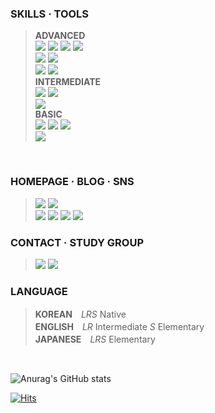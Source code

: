 ### **SKILLS · TOOLS**
>**ADVANCED**<br>
><img src="https://img.shields.io/badge/html5-E34F26?style=flat-square&logo=HTML5&logoColor=white"/> <img src="https://img.shields.io/badge/CSS3-1572B6?style=flat-square&logo=CSS3&logoColor=white"/> <img src="https://img.shields.io/badge/jQuery-0769ad?style=flat-square&logo=jQuery&logoColor=white"/> <img src="https://img.shields.io/badge/Bootstrap-7952B3?style=flat-square&logo=Bootstrap&logoColor=white"/>
><br><img src="https://img.shields.io/badge/GitHub-181717?style=flat-square&logo=GitHub&logoColor=white"/> <img src="https://img.shields.io/badge/VisualStudioCode-007ACC?style=flat-square&logo=VisualStudioCode&logoColor=white"/> <!--<img src="https://img.shields.io/badge/Discord-5865F2?style=flat-square&logo=Discord&logoColor=white"/>-->
><br><img src="https://img.shields.io/badge/AdobeIllustrator-FF9A00?style=flat-square&logo=AdobeIllustrator&logoColor=white"/> <img src="https://img.shields.io/badge/AdobePhotoshop-31A8FF?style=flat-square&logo=AdobePhotoshop&logoColor=white"/>
><br>**INTERMEDIATE**
><br><img src="https://img.shields.io/badge/JavaScript-F7DF1E?style=flat-square&logo=JavaScript&logoColor=black"/> <img src="https://img.shields.io/badge/Git-F05032?style=flat-square&logo=Git&logoColor=white"/>
><br><img src="https://img.shields.io/badge/AdobeXD-FF61F6?style=flat-square&logo=AdobeXD&logoColor=white"/>
><br>**BASIC**<br>
><img src="https://img.shields.io/badge/WordPress-21759B?style=flat-square&logo=WordPress&logoColor=white"/> <img src="https://img.shields.io/badge/Sass-CC6699?style=flat-square&logo=Sass&logoColor=white"/> <img src="https://img.shields.io/badge/Python-4B8BBE?style=flat-square&logo=Python&logoColor=white"/>
><br><img src="https://img.shields.io/badge/AdobeInDesign-FF3366?style=flat-square&logo=AdobeInDesign&logoColor=white"/> 
<br>

### **HOMEPAGE · BLOG · SNS**
> <a href="http://soonitz.com" target="_blank"><img src="https://img.shields.io/badge/soonitz.com-EA4AAA?style=flat-square&logo=GitHubSponsors&logoColor=white"/></a> <a href="http://velog.io/@soonitz777" target="_blank"><img src="https://img.shields.io/badge/Soonitz777-20c997?style=flat-square&logo=Vimeo&logoColor=white"/></a>
> <br><a href="http://twitter.com/soonitz1" target="_blank"><img src="https://img.shields.io/badge/@soonitz1-1DA1F2?style=flat-square&logo=Twitter&logoColor=white"/></a> <a href="http://www.facebook.com/soonitz" target="_blank"><img src="https://img.shields.io/badge/soonitz-1877F2?style=flat-square&logo=Facebook&logoColor=white"/></a> <a href="http://www.linkedin.com/in/soonitz/" target="_blank"><img src="https://img.shields.io/badge/soonitz-0A66C2?style=flat-square&logo=LinkedIn&logoColor=white"/></a> <a href="http://www.instagram.com/soonitz/" target="_blank"><img src="https://img.shields.io/badge/soonitz-E4405F?style=flat-square&logo=Instagram&logoColor=white"/></a>

  
### **CONTACT · STUDY GROUP**
> <a href="mailto:soonitz777@gmail.com" target="_blank"><img src="https://img.shields.io/badge/soonitz777@gmail.com-EA4335?style=flat-square&logo=Gmail&logoColor=white"/></a> <a href="http://open.kakao.com/o/sSWDrYgd" target="_blank"><img src="https://img.shields.io/badge/OpenChat-FFCD00?style=flat-square&logo=KakaoTalk&logoColor=black"/></a>


### **LANGUAGE**
> **KOREAN**　*LRS* Native<br>
> **ENGLISH**　*LR* Intermediate *S* Elementary<br>
> **JAPANESE**　*LRS* Elementary

<br>

![Anurag's GitHub stats](https://github-readme-stats.vercel.app/api?username=soonitz&show_icons=true&theme=buefy)

[![Hits](https://hits.seeyoufarm.com/api/count/incr/badge.svg?url=https%3A%2F%2Fgithub.com%2Fsoonitz&count_bg=%23D0C0FF&title_bg=%23555555&icon=&icon_color=%23E7E7E7&title=COUNT&edge_flat=true)](https://hits.seeyoufarm.com)
